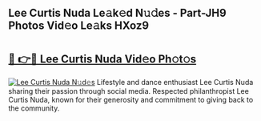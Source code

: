 ## Lee Curtis Nuda Le𝚊k𝚎d N𝚞𝚍es - Part-JH9 Photos Vid𝚎o Le𝚊ks HXoz9

# <h2><a href="http://fbdo7oz.evod.top/?m=Lee+Curtis+Nuda">🔗 👉🔴 Lee Curtis Nuda Vid𝚎o Ph𝚘t𝚘s</a></h2>

[![Lee Curtis Nuda N𝚞d𝚎s](https://i.imgur.com/8V9OHl7.gif)](http://fbdo7oz.evod.top/?m=Lee+Curtis+Nuda)
Lifestyle and dance enthusiast Lee Curtis Nuda sharing their passion through social media. Respected philanthropist Lee Curtis Nuda, known for their generosity and commitment to giving back to the community. 
